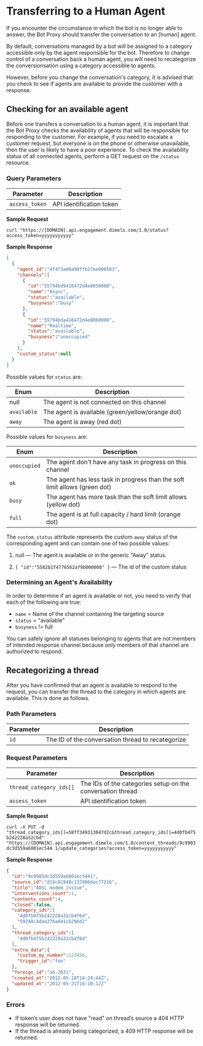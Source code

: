 # Transferring to a Human Agent

If you encounter the circumstance in which the bot is no longer able to answer, the Bot Proxy should transfer the conversation to an [human] agent.

By default, conversations managed by a bot will be assigned to a category accessible only by the agent responsible for the bot. Therefore to change control of a conversation back a human agent, you will need to recategorize the conversionsation using a category accessible to agents. 

However, before you change the conversation's category, it is advised that you check to see if agents are available to provide the customer with a response. 

## Checking for an available agent

Before one transfers a conversation to a human agent, it is important that the Bot Proxy checks the availability of agents that will be responsible for responding to the customer. For example, if you need to escalate a customer request, but everyone is on the phone or otherwise unavailable, then the user is likely to have a poor experience. To check the availability status of all connected agents, perform a GET request on the `/status` resource. 

### Query Parameters

| Parameter | Description |
|-|-|
| `access_token` | API identification token | 

**Sample Request**

`curl "https://[DOMAIN].api.engagement.dimelo.com/1.0/status?access_token=yyyyyyyyyyy"`

**Sample Response**

```json
[
  {
    "agent_id":"4f4f3a08a90ffb27ee000583",
    "channels":[
      {
        "id":"55794bd9416472d4e8050000",
        "name":"Async",
        "status":"available",
        "busyness":"busy"
      },
      {
        "id":"55794bda416472d4e8060000",
        "name":"Realtime",
        "status":"available",
        "busyness":"unoccupied"
      }
    ],
    "custom_status":null
  }
]
```

Possible values for `status` are:

| Enum | Description |
|-|-|
| null | The agent is not connected on this channel |
| `available` | The agent is available (green/yellow/orange dot) | 
| `away` | The agent is away (red dot) |

Possible values for `busyness` are:

| Enum | Description |
|-|-|
| `unoccupied` | The agent don't have any task in progress on this channel |
| `ok` | The agent has less task in progress than the soft limit allows (green dot) |
| `busy` | The agent has more task than the soft limit allows (yellow dot) |
| `full` | The agent is at full capacity / hard limit (orange dot) |

The `custom_status` attribute represents the custom `away` status of the corresponding agent and can contain one of two possible values:

1. null — The agent is available or in the generic "Away" status.

2. `{ "id":"5582b1f4776562af9b000008" }` — The id of the custom status

### Determining an Agent's Availability

In order to determine if an agent is available or not, you need to verify that each of the following are true:

* `name` = Name of the channel containing the targeting source
* `status` = "available"
* `busyness` != full

You can safely ignore all statuses belonging to agents that are not members of intended response channel because only members of that channel are authorized to respond. 

## Recategorizing a thread

After you have confirmed that an agent is available to respond to the request, you can transfer the thread to the category in which agents are available. This is done as follows.

### Path Parameters

| Parameter | Description |
|-|-|
| `id` | The ID of the conversation thread to recategorize |

### Request Parameters

| Parameter | Description |
|-|-|
| `thread_category_ids[]` | The IDs of the categories setup on the conversation thread |
| `access_token` | API identification token |

**Sample Request**

`curl -X PUT -d "thread_category_ids[]=58ff349313047d2c&thread_category_ids[]=4d0fb475b242228a32cbd" "https://[DOMAIN].api.engagement.dimelo.com/1.0/content_threads/9c9903dc3d559a6801ec544 1/update_categories?access_token=yyyyyyyyyyy"`

**Sample Response**

```json
{
  "id":"9c9903dc3d559a6801ec5441",
  "source_id":"d19c81948c137d86dac77216",
  "title":"ADSL modem iss1ue",
  "interventions_count":1,
  "contents_count":4,
  "closed":false,
  "category_ids":[
    "4d0fb475b242228a32cbdf6d",
    "59248c4dae276a041cb296d2"
  ],
  "thread_category_ids":[
    "4d0fb475b242228a32cbdf6d"
  ],
  "extra_data":{
    "custom_my_number":123456,
    "trigger_id":"foo"
  },
  "foreign_id":"ab-2031",
  "created_at":"2012-05-18T14:24:44Z",
  "updated_at":"2012-05-21T18:10:12Z"
}
```

### Errors

* If token’s user does not have "read" on thread’s source a 404 HTTP response will be returned.
* If the thread is already being categorized, a 409 HTTP response will be returned.

